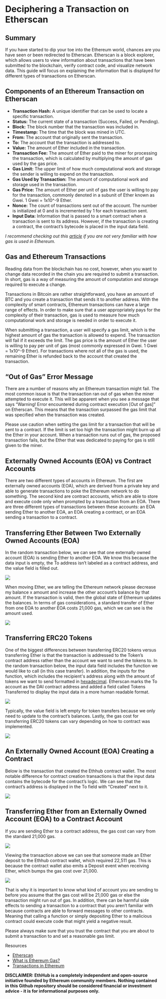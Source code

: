 # Deciphering a Transaction on Etherscan

## Summary

If you have started to dip your toe into the Ethereum world, chances are you have seen or been redirected to Etherscan. Etherscan is a block explorer, which allows users to view information about transactions that have been submitted to the blockchain, verify contract code, and visualize network data. This guide will focus on explaining the information that is displayed for different types of transactions on Etherscan.

## Components of an Ethereum Transaction on Etherscan

* **Transaction Hash:** A unique identifier that can be used to locate a specific transaction.
* **Status:** The current state of a transaction (Success, Failed, or Pending). 
* **Block:** The block number that the transaction was included in. 
* **Timestamp:** The time that the block was mined in UTC.
* **From:** The account that originally sent the transaction.
* **To:** The account that the transaction is addressed to.
* **Value:** The amount of Ether included in the transaction.
* **Transaction Fee:** The amount of Ether paid to the miner for processing the transaction, which is calculated by multiplying the amount of gas used by the gas price.
* **Gas Limit:** The upper limit of how much computational work and storage the sender is willing to expend on the transaction.
* **Gas Used by Transaction:** The amount of computational work and storage used in the transaction.
* **Gas Price:** The amount of Ether per unit of gas the user is willing to pay for the transaction, commonly denoted in a subunit of Ether known as Gwei. 1 Gwei = 1x10^-9 Ether.
* **Nonce:** The count of transactions sent out of the account. The number is initialized at 0 and is incremented by 1 for each transaction sent.
* **Input Data:** Information that is passed to a smart contract when a transaction is sent to its address. However, if the transaction is creating a contract, the contract’s bytecode is placed in the input data field.

*I recommend checking out this [article](https://blockgeeks.com/guides/ethereum-gas/) if you are not very familiar with how gas is used in Ethereum.*

## Gas and Ethereum Transactions

Reading data from the blockchain has no cost, however, when you want to change data recorded in the chain you are required to submit a transaction. In short, gas is a way of measuring the amount of computation and storage required to execute a change.

Transactions in Bitcoin are rather straightforward, you have an amount of BTC and you create a transaction that sends it to another address. With the complexity of smart contracts, Ethereum transactions can have a large range of effects. In order to make sure that a user appropriately pays for the complexity of their transaction, gas is used to measure how much computational work and storage is needed in order to execute it. 

When submitting a transaction, a user will specify a gas limit, which is the highest amount of gas the transaction is allowed to expend. The transaction will fail if it exceeds the limit. The gas price is the amount of Ether the user is willing to pay per unit of gas (most commonly expressed in Gwei. 1 Gwei = 1x10^-9 Ether). For transactions where not all of the gas is used, the remaining Ether is refunded back to the account that created the transaction.

## “Out of Gas” Error Message

There are a number of reasons why an Ethereum transaction might fail. The most common issue is that the transaction ran out of gas when the miner attempted to execute it. This will be apparent when you see a message that says “Warning! Error encountered during contract execution [Out of gas]” on Etherscan. This means that the transaction surpassed the gas limit that was specified when the transaction was created. 

Please use caution when setting the gas limit for a transaction that will be sent to a contract. If the limit is set too high the transaction might burn up all the Ether in your account. When a transaction runs out of gas, the proposed transaction fails, but the Ether that was dedicated to paying for gas is still given to the miner.

## Externally Owned Accounts (EOA) vs Contract Accounts

There are two different types of accounts in Ethereum. The first are externally owned accounts (EOA), which are derived from a private key and able to generate transactions to poke the Ethereum network to do something. The second kind are contract accounts, which are able to store and execute code only when prompted by a transaction from an EOA. There are three different types of transactions between these accounts: an EOA sending Ether to another EOA, an EOA creating a contract, or an EOA sending a transaction to a contract.

## Transferring Ether Between Two Externally Owned Accounts (EOA)

In the random transaction below, we can see that one externally owned account (EOA) is sending Ether to another EOA. We know this because the data input is empty, the To address isn’t labeled as a contract address, and the value field is filled out.

![](/assets/images/etherscan_guide/EOA_to_EOA_tx.png)

When moving Ether, we are telling the Ethereum network please decrease my balance x amount and increase the other account’s balance by that amount. If the transaction is valid, then the global state of Ethereum updates the balances. In terms of gas considerations, a standard transfer of Ether from one EOA to another EOA costs 21,000 gas, which we can see is the amount used.

![](/assets/images/etherscan_guide/EOA_to_EOA_diagram.png)

## Transferring ERC20 Tokens

One of the biggest differences between transferring ERC20 tokens versus transferring Ether is that the transaction is addressed to the Token’s contract address rather than the account we want to send the tokens to. In the random transaction below, the input data field includes the function we would like to call (in this case transfer). In addition, the inputs for the function, which includes the recipient's address along with the amount of tokens we want to send formatted in [hexadecimal](https://en.wikipedia.org/wiki/Hexadecimal). Etherscan marks the To account as the DAI contract address and added a field called Tokens Transferred to display the input data in a more human readable format.

![](/assets/images/etherscan_guide/token_transfer_tx.png)

Typically, the value field is left empty for token transfers because we only need to update to the contract’s balances. Lastly, the gas cost for transferring ERC20 tokens can vary depending on how to contract was implemented.

![](/assets/images/etherscan_guide/token_transfer_diagram.png)

## An Externally Owned Account (EOA) Creating a Contract

Below is the transaction that created the Ethhub contract wallet. The most notable difference for contract creation transactions is that the input data contains the bytecode for the contract’s logic. We can see that the contract’s address is displayed in the To field with “Created” next to it. 

![](/assets/images/etherscan_guide/ethhub_creation_tx.png)

## Transferring Ether from an Externally Owned Account (EOA) to a Contract Account

If you are sending Ether to a contract address, the gas cost can vary from the standard 21,000 gas. 

![](/assets/images/etherscan_guide/Eth_to_EthHub_tx.png)

Viewing the transaction above we can see that someone made an Ether deposit to the Ethhub contract wallet, which required 22,511 gas. This is because the contract wallet also emits a Deposit event when receiving Ether, which bumps the gas cost over 21,000. 

![](/assets/images/etherscan_guide/Eth_EOA_to_contract_diagram.png)

That is why it is important to know what kind of account you are sending to before you assume that the gas cost will be 21,000 gas or else the transaction might run out of gas. In addition, there can be harmful side effects to sending a transaction to a contract that you aren’t familiar with because contracts are able to forward messages to other contracts. Meaning that calling a function or simply depositing Ether to a malicious contract could execute code that might yield a negative result. 

Please always make sure that you trust the contract that you are about to submit a transaction to and set a reasonable gas limit.

Resources

* [Etherscan](https://etherscan.io/)
* [What is Ethereum Gas?](https://blockgeeks.com/guides/ethereum-gas/)
* [Transactions in Ethereum](https://medium.com/@kctheservant/transactions-in-ethereum-e85a73068f74)

**DISCLAIMER: EthHub is a completely independent and open-source initiative founded by Ethereum community members. Nothing contained in this Github repository should be considered financial or investment advice - it is for informational purposes only.**